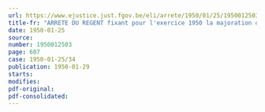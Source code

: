 ```yaml
---
url: https://www.ejustice.just.fgov.be/eli/arrete/1950/01/25/1950012503/justel
title-fr: "ARRETE DU REGENT fixant pour l'exercice 1950 la majoration de la dotation de base prévue par l'article 11, par. 4, de la loi du 24 décembre 1948 concernant les finances provinciales et communales"
date: 1950-01-25
source:
number: 1950012503
page: 607
case: 1950-01-25/34
publication: 1950-01-29
starts:
modifies:
pdf-original:
pdf-consolidated:
---
```


